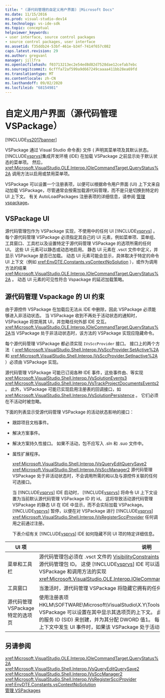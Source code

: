 ```yaml
---
title: " (源代码管理的自定义用户界面) |Microsoft Docs"
ms.date: 11/15/2016
ms.prod: visual-studio-dev14
ms.technology: vs-ide-sdk
ms.topic: conceptual
helpviewer_keywords:
- user interface, source control packages
- source control packages, user interface
ms.assetid: f35ddb24-53bf-461e-b34f-7414f657c082
caps.latest.revision: 29
ms.author: gregvanl
manager: jillfra
ms.openlocfilehash: f03713213ec2e54ed8d82d7528dae12cefab7ebc
ms.sourcegitcommit: 6cfffa72af599a9d667249caaaa411bb28ea69fd
ms.translationtype: MT
ms.contentlocale: zh-CN
ms.lasthandoff: 09/02/2020
ms.locfileid: "68154981"
---
```

# <a name="custom-user-interface-source-control-vspackage"></a>自定义用户界面（源代码管理 VSPackage）
[!INCLUDE[vs2017banner](../../includes/vs2017banner.md)]

VSPackage 通过 Visual Studio 命令表) 文件 ( 声明其菜单项及其默认状态。 [!INCLUDE[vsprvs](../../includes/vsprvs-md.md)]集成开发环境 (IDE) 在加载 VSPackage 之前显示处于默认状态的菜单项。 然后， <xref:Microsoft.VisualStudio.OLE.Interop.IOleCommandTarget.QueryStatus%2A> 调用方法以启用或禁用菜单项。  
  
 VSPackage 可以设置一个注册表项，以便可以根据命令用户界面 (UI) 上下文来自动加载 VSPackage，尽管通常会按需加载源代码管理，而不是只是切换到特定的 UI 上下文。 有关 AutoLoadPackages 注册表项的详细信息，请参阅 [管理 vspackage](../../extensibility/managing-vspackages.md)。  
  
## <a name="vspackage-ui"></a>VSPackage UI  
 源代码管理包作为 VSPackage 实现，不使用中的任何 UI [!INCLUDE[vsprvs](../../includes/vsprvs-md.md)] 。 每个源代码管理 VSPackage 必须指定其自己的 UI 元素，例如菜单项、菜单组、工具窗口、工具栏以及设置特定于源代码管理 VSPackage 的选项所需的任何 UI。 这些 UI 元素可以静态或动态地启用。 静态 UI 元素在 .vsct 文件中定义，并显示 VSPackage 是否已加载。 动态 UI 元素可能会显示，具体取决于特定的命令 UI 上下文（例如 <xref:EnvDTE.Constants.vsContextNoSolution> ），或作为调用方法的结果 <xref:Microsoft.VisualStudio.OLE.Interop.IOleCommandTarget.QueryStatus%2A> 。 动态 UI 元素的可见性符合 Vspackage 的延迟加载策略。  
  
## <a name="ui-constraints-on-source-control-vspackages"></a>源代码管理 Vspackage 的 UI 约束  
 由于源控件 VSPackage 在加载后无法从 IDE 中删除，因此 VSPackage 必须能够进入非活动状态。 当 VSPackage 收到不再处于活动状态的通知时，VSPackage 将禁用其 UI，并忽略任何外部 IDE 交互。 <xref:Microsoft.VisualStudio.OLE.Interop.IOleCommandTarget.QueryStatus%2A>当 VSPackage 处于非活动状态时，该方法的 VSPackage 实现应隐藏命令。  
  
 每个源代码管理 VSPackage 都必须实现 `IVsSccProvider` 接口。 接口上的两个方法（ <xref:Microsoft.VisualStudio.Shell.Interop.IVsSccProvider.SetActive%2A> 和 <xref:Microsoft.VisualStudio.Shell.Interop.IVsSccProvider.SetInactive%2A> ）必须由 VSPackage 实现。  
  
 源代码管理 VSPackage 可能已订阅各种 IDE 事件，这些事件由、等实现 <xref:Microsoft.VisualStudio.Shell.Interop.IVsSolutionEvents3> <xref:Microsoft.VisualStudio.Shell.Interop.IVsTrackProjectDocumentsEvents2> 。 此外，VSPackage 可能已实现启用注册表的回调接口，如 <xref:Microsoft.VisualStudio.Shell.Interop.IVsSolutionPersistence> 。 它们必须在不活动时被忽略。  
  
 下面的列表显示受源代码管理 VSPackage 的活动状态影响的接口：  
  
- 跟踪项目文档事件。  
  
- 解决方案事件。  
  
- 解决方案持久性接口。 如果不活动，包不应写入 .sln 和 .suo 文件中。  
  
- 属性扩展程序。  
  
  <xref:Microsoft.VisualStudio.Shell.Interop.IVsQueryEditQuerySave2> <xref:Microsoft.VisualStudio.Shell.Interop.IVsSccManager2> 源代码管理 VSPackage 处于非活动状态时，不会调用所需的和以及与源控件关联的任何可选接口。  
  
  当 [!INCLUDE[vsprvs](../../includes/vsprvs-md.md)] IDE 启动时， [!INCLUDE[vsprvs](../../includes/vsprvs-md.md)] 将命令 UI 上下文设置为当前默认源代码管理 VSPackage ID 的 id。 这将导致活动源代码管理 VSPackage 的静态 UI 在 IDE 中显示，而不会实际加载 VSPackage。 [!INCLUDE[vsprvs](../../includes/vsprvs-md.md)] 暂停，以便在对 VSPackage 进行 [!INCLUDE[vsprvs](../../includes/vsprvs-md.md)] <xref:Microsoft.VisualStudio.Shell.Interop.IVsRegisterScciProvider> 任何调用之前通过注册。  
  
  下表介绍有关 [!INCLUDE[vsprvs](../../includes/vsprvs-md.md)] IDE 如何隐藏不同 UI 项的特定详细信息。  
  
|UI 项|说明|  
|-------------|-----------------|  
|菜单和工具栏|源代码管理包必须在 .vsct 文件的 [VisibilityConstraints](../../extensibility/visibilityconstraints-element.md) 节中将初始菜单和工具栏可见性状态设置为源代码管理包 ID。 这使 [!INCLUDE[vsprvs](../../includes/vsprvs-md.md)] IDE 可以适当地设置菜单项的状态，而无需加载 VSPackage 和调用方法的实现 <xref:Microsoft.VisualStudio.OLE.Interop.IOleCommandTarget.QueryStatus%2A> 。|  
|工具窗口|当激活时，源代码管理 VSPackage 将隐藏它拥有的任何工具窗口。|  
|源代码管理 VSPackage 特定的选项页|使用注册表项 HKLM\SOFTWARE\Microsoft\VisualStudio\X.Y\ToolsOptionsPages\VisibilityCmdUIContexts，VSPackage 可以设置在其中显示其选项页的上下文。 此项下的注册表项必须使用源代码管理服务的服务 ID (SID) 来创建，并为其分配 DWORD 值1。 每当在 VSPackage 中向其注册源代码管理的上下文中发生 UI 事件时，如果该 VSPackage 处于活动状态，就会调用它。|  
  
## <a name="see-also"></a>另请参阅  
 <xref:Microsoft.VisualStudio.OLE.Interop.IOleCommandTarget.QueryStatus%2A>   
 <xref:Microsoft.VisualStudio.Shell.Interop.IVsQueryEditQuerySave2>   
 <xref:Microsoft.VisualStudio.Shell.Interop.IVsSccManager2>   
 <xref:Microsoft.VisualStudio.Shell.Interop.IVsRegisterScciProvider>   
 <xref:EnvDTE.Constants.vsContextNoSolution>   
 [管理 VSPackages](../../extensibility/managing-vspackages.md)
